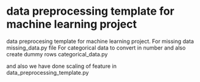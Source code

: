 # data preprocessing template for machine learning project
data  preprocesing template for machine learning project.
For missing data missing_data.py file 
For categorical data to convert in number and also create dummy rows categorical_data.py

and also we have done scaling of feature in data_preprocessing_template.py
